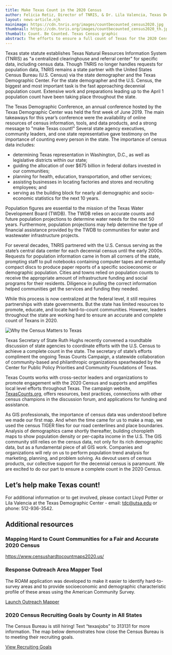 ```yaml
---
title: Make Texas Count in the 2020 Census
author: Felicia Retiz, Director of TNRIS, & Dr. Lila Valencia, Texas Demographer's Office
layout: news-article.njk
mainimage: https://cdn.tnris.org/images/countbecounted_census2020.jpg
thumbnail: https://cdn.tnris.org/images/countbecounted_census2020_th.jpg
thumbalt: Count. Be Counted. Texas Census graphic
abstract: The efforts to ensure a full count of Texas for the 2020 Census are fully underway. Learn more about the efforts to 'Make Texas Count!'
---
```


Texas state statute establishes Texas Natural Resources Information System (TNRIS) as "a centralized clearinghouse and referral center" for specific data, including census data. Though TNRIS no longer handles requests for population data, TNRIS remains a state partner with the United States Census Bureau (U.S. Census) via the state demographer and the Texas Demographic Center. For the state demographer and the U.S. Census, the biggest and most important task is the fast approaching decennial population count. Extensive work and preparations leading up to the April 1 population count have been taking place throughout the state.

The Texas Demographic Conference, an annual conference hosted by the Texas Demographic Center was held the first week of June 2019. The main takeaways for this year’s conference were the availability of online resources of census information, tools, and data products, and a strong message to "make Texas count!" Several state agency executives, community leaders, and one state representative gave testimony on the importance of counting every person in the state. The importance of census data includes:

-   determining Texas representation in Washington, D.C., as well as legislative districts within our state;
-   guiding the allocation of over $675 billion in federal dollars invested in our communities;
-   planning for health, education, transportation, and other services;
-   assisting businesses in locating factories and stores and recruiting employees; and
-   serving as the building block for nearly all demographic and socio-economic statistics for the next 10 years.

Population figures are essential to the mission of the Texas Water Development Board (TWDB). The TWDB relies on accurate counts and future population projections to determine water needs for the next 50 years. Furthermore, population projections may help determine the type of financial assistance provided by the TWDB to communities for water and wastewater infrastructure projects.

For several decades, TNRIS partnered with the U.S. Census serving as the state’s central data center for each decennial census until the early 2000s. Requests for population information came in from all corners of the state, prompting staff to pull notebooks containing computer tapes and eventually compact discs to produce paper reports of a specific socioeconomic or demographic population. Cities and towns relied on population counts to receive the appropriate amount of infrastructure funding and social programs for their residents. Diligence in pulling the correct information helped communities get the services and funding they needed.

While this process is now centralized at the federal level, it still requires partnerships with state governments. But the state has limited resources to promote, educate, and locate hard-to-count communities. However, leaders throughout the state are working hard to ensure an accurate and complete count of Texans in 2020.

<img class="img-fluid" src="https://cdn.tnris.org/images/whycensusmatters.jpg" alt="Why the Census Matters to Texas">

Texas Secretary of State Ruth Hughs recently convened a roundtable discussion of state agencies to coordinate efforts with the U.S. Census to achieve a complete count in the state. The secretary of state’s efforts compliment the ongoing Texas Counts Campaign, a statewide collaboration of community-based and philanthropic organizations spearheaded by the Center for Public Policy Priorities and Community Foundations of Texas.

Texas Counts works with cross-sector leaders and organizations to promote engagement with the 2020 Census and supports and amplifies local level efforts throughout Texas. The campaign website, [TexasCounts.org](https://texascounts.org), offers resources, best practices, connections with other census champions in the discussion forum, and applications for funding and assistance.

As GIS professionals, the importance of census data was understood before we made our first map. And when the time came for us to make a map, we used the census TIGER files for our road centerlines and place boundaries. Analysis of demographics came shortly thereafter, building choropleth maps to show population density or per-capita income in the U.S. The GIS community still relies on the census data, not only for its rich demographic data, but as a fundamental piece of all GIS work. Companies and organizations will rely on us to perform population trend analysis for marketing, planning, and problem solving. As devout users of census products, our collective support for the decennial census is paramount. We are excited to do our part to ensure a complete count in the 2020 Census.

## Let’s help make Texas count!

For additional information or to get involved, please contact Lloyd Potter or Lila Valencia at the Texas Demographic Center - email: tdc@utsa.edu or phone: 512-936-3542.

## Additional resources

### Mapping Hard to Count Communities for a Fair and Accurate 2020 Census

<https://www.censushardtocountmaps2020.us/>

### Response Outreach Area Mapper Tool

The ROAM application was developed to make it easier to identify hard-to-survey areas and to provide socioeconomic and demographic characteristic profile of these areas using the American Community Survey.

<a class="btn btn-lg btn-tnris" href="https://gis-portal.data.census.gov/arcgis/apps/webappviewer/index.html?id=3d16177a12b34c938adcf8c78e8b9699"><i class="glyphicon glyphicon-new-window
"></i> Launch Outreach Mapper</a>

### 2020 Census Recruiting Goals by County in All States

The Census Bureau is still hiring! Text “texasjobs” to 313131 for more information. The map below demonstrates how close the Census Bureau is to meeting their recruiting goals.

<a class="btn btn-lg btn-tnris" href="https://public.tableau.com/profile/us.census.bureau?fbclid=IwAR1Gov2tr1_2FmGDjYyOIQ4WfvE7QI16t1V0KeiSg_koePtVBZ78u_BMTGk#!/vizhome/RecruitingGoalsCensus2020/PercentofPeakOpsRecruitingGoal"><i class="glyphicon glyphicon-new-window
"></i> View Recruiting Goals</a>
